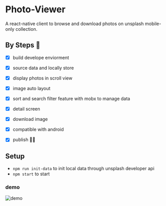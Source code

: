 # Photo-Viewer
A react-native client to browse and download photos on unsplash mobile-only collection.

## By Steps 💪

- [x] build develope enviorment
- [x] source data and locally store
- [x] display photos in scroll view
- [x] image auto layout
- [x] sort and search filter feature with mobx to manage data
- [x] detail screen
- [x] download image
- [x] compatible with android
- [x] publish 🤗🎉


## Setup

- `npm run init-data` to init local data through unsplash developer api
- `npm start` to start


### demo
![demo](demo_ios.gif)
